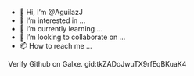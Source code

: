 - 👋 Hi, I’m @AguilazJ
- 👀 I’m interested in ...
- 🌱 I’m currently learning ...
- 💞️ I’m looking to collaborate on ...
- 📫 How to reach me ...

<!---
AguilazJ/AguilazJ is a ✨ special ✨ repository because its `README.md` (this file) appears on your GitHub profile.
You can click the Preview link to take a look at your changes.
--->Verify Github on Galxe. gid:tkZADoJwuTX9rfEqBKuaK4
